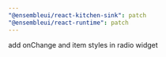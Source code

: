 ```yaml
---
"@ensembleui/react-kitchen-sink": patch
"@ensembleui/react-runtime": patch
---
```


add onChange and item styles in radio widget
